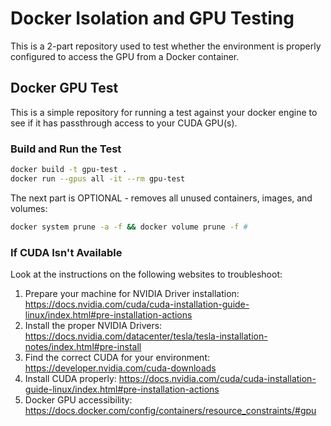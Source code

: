 # Docker Isolation and GPU Testing

This is a 2-part repository used to test whether the environment is properly configured to access the GPU from a Docker container.

## Docker GPU Test

This is a simple repository for running a test against your docker engine to see if it has passthrough access to your CUDA GPU(s).

### Build and Run the Test

```bash
docker build -t gpu-test .
docker run --gpus all -it --rm gpu-test
```

The next part is OPTIONAL - removes all unused containers, images, and volumes:

```bash
docker system prune -a -f && docker volume prune -f # 
```

### If CUDA Isn't Available

Look at the instructions on the following websites to troubleshoot:

1. Prepare your machine for NVIDIA Driver installation: https://docs.nvidia.com/cuda/cuda-installation-guide-linux/index.html#pre-installation-actions
2. Install the proper NVIDIA Drivers: https://docs.nvidia.com/datacenter/tesla/tesla-installation-notes/index.html#pre-install
3. Find the correct CUDA for your environment: https://developer.nvidia.com/cuda-downloads
4. Install CUDA properly: https://docs.nvidia.com/cuda/cuda-installation-guide-linux/index.html#pre-installation-actions
5. Docker GPU accessibility: https://docs.docker.com/config/containers/resource_constraints/#gpu